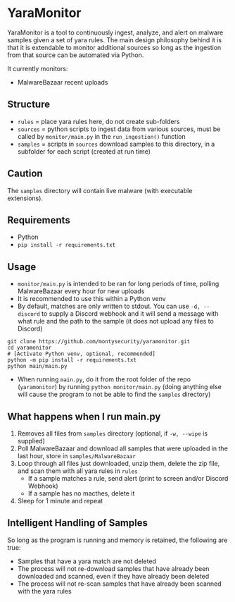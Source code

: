 # YaraMonitor

YaraMonitor is a tool to continuously ingest, analyze, and alert on malware samples given a set of yara rules. The main design philosophy behind it is that it is extendable to monitor additional sources so long as the ingestion from that source can be automated via Python.

It currently monitors:
- MalwareBazaar recent uploads

## Structure

- `rules` = place yara rules here, do not create sub-folders
- `sources` = python scripts to ingest data from various sources, must be called by `monitor/main.py` in the `run_ingestion()` function
- `samples` = scripts in `sources` download samples to this directory, in a subfolder for each script (created at run time)

## Caution

The `samples` directory will contain live malware (with executable extensions).

## Requirements

- Python
- `pip install -r requirements.txt`

## Usage

- `monitor/main.py` is intended to be ran for long periods of time, polling MalwareBazaar every hour for new uploads
- It is recommended to use this within a Python venv
- By default, matches are only written to stdout. You can use `-d, --discord` to supply a Discord webhook and it will send a message with what rule and the path to the sample (it does not upload any files to Discord) 

```
git clone https://github.com/montysecurity/yaramonitor.git
cd yaramonitor
# [Activate Python venv, optional, recommended]
python -m pip install -r requirements.txt
python main/main.py
```

- When running `main.py`, do it from the root folder of the repo (`yaramonitor`) by running `python monitor/main.py` (doing anything else will cause the program to not be able to find the `samples` directory)

## What happens when I run main.py

1. Removes all files from `samples` directory (optional, if `-w, --wipe` is supplied)
2. Poll MalwareBazaar and download all samples that were uploaded in the last hour, store in `samples/MalwareBazaar`
3. Loop through all files just downloaded, unzip them, delete the zip file, and scan them with all yara rules in `rules`
    - If a sample matches a rule, send alert (print to screen and/or Discord Webhook)
    - If a sample has no macthes, delete it
4. Sleep for 1 minute and repeat

## Intelligent Handling of Samples

So long as the program is running and memory is retained, the following are true:

- Samples that have a yara match are not deleted
- The process will not re-download samples that have already been downloaded and scanned, even if they have already been deleted
- The process will not re-scan samples that have already been scanned with the yara rules